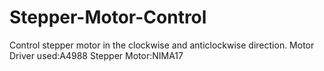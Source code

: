 # Stepper-Motor-Control
Control stepper motor in the clockwise and anticlockwise direction. Motor Driver used:A4988 Stepper Motor:NIMA17
